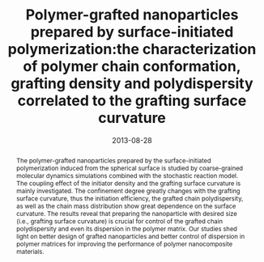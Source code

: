---
title: "Polymer-grafted nanoparticles prepared by surface-initiated  polymerization:the characterization of polymer chain conformation,  grafting density and polydispersity correlated to the grafting surface  curvature"
authors:
- Yao-Hong Xue
- 朱有亮
- Wei Quan
- Fu-Heng Qu
- Cheng Han
- Jing-Tao Fan
- Hong Liu
date: "2013-08-28"
doi: "10.1039/C3CP51960K"
publish_types: ["期刊文章"]
publication: "Physical Chemistry Chemical Physics"
publication_short: "Phys. Chem. Chem. Phys."
abstract: "The polymer-grafted nanoparticles prepared by the  surface-initiated polymerization induced from the spherical surface is  studied by coarse-grained molecular dynamics simulations combined with  the stochastic reaction model. The coupling effect of the initiator  density and the grafting surface curvature is mainly investigated. The  confinement degree greatly changes with the grafting surface curvature,  thus the initiation efficiency, the grafted chain polydispersity, as  well as the chain mass distribution show great dependence on the surface  curvature. The results reveal that preparing the nanoparticle with  desired size (i.e., grafting surface curvature) is crucial for control  of the grafted chain polydispersity and even its dispersion in the  polymer matrix. Our studies shed light on better design of grafted  nanoparticles and better control of dispersion in polymer matrices for  improving the performance of polymer nanocomposite materials."
url_pdf: "https://pubs.rsc.org/en/content/articlelanding/2013/cp/c3cp51960k"
---